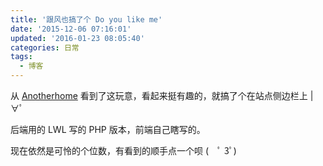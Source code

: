 ```yaml
---
title: '跟风也搞了个 Do you like me'
date: '2015-12-06 07:16:01'
updated: '2016-01-23 08:05:40'
categories: 日常
tags:
  - 博客
---
```



从 [Anotherhome](https://www.anotherhome.net/2106) 看到了这玩意，看起来挺有趣的，就搞了个在站点侧边栏上 |∀ﾟ

后端用的 LWL 写的 PHP 版本，前端自己瞎写的。

现在依然是可怜的个位数，有看到的顺手点一个呗 (　ﾟ 3ﾟ)



